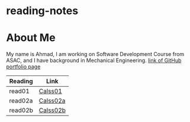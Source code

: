 # reading-notes
# About Me
My name is Ahmad, I am working on Software Development Course from ASAC, and I have background in Mechanical Engineering.
[link of GitHub portfolio page](https://github.com/AhmadSailik)

Reading  | Link
---------|-------------------
read01   | [Calss01](read01.md)
read02a  | [Calss02a](read02a.md)
read02b  | [Calss02b](read02b.md)
